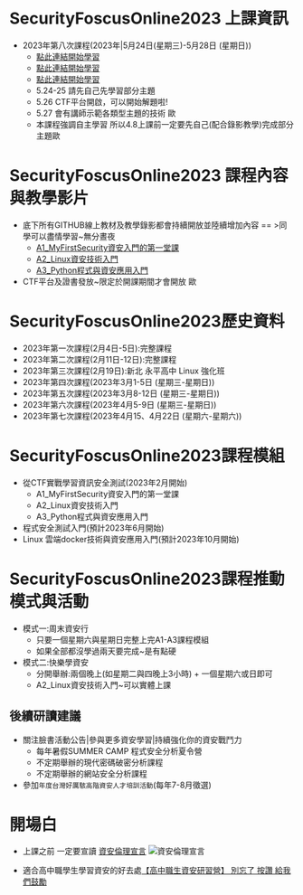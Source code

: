 # SecurityFoscusOnline2023 上課資訊
- 2023年第八次課程(2023年|5月24日(星期三)-5月28日 (星期日)) 
  - [點此連結開始學習](https://github.com/MyFirstSecurity2020/SecurityFoscusOnline2023/blob/8c7e5b89b14c42c1cd1e85099be5a5105b0ca2e3/20230524.md)
  - [點此連結開始學習](https://github.com/MyFirstSecurity2020/SecurityFoscusOnline2023/blob/8c7e5b89b14c42c1cd1e85099be5a5105b0ca2e3/20230524.md)
  - [點此連結開始學習](https://github.com/MyFirstSecurity2020/SecurityFoscusOnline2023/blob/8c7e5b89b14c42c1cd1e85099be5a5105b0ca2e3/20230524.md)
  - 5.24-25 請先自己先學習部分主題
  - 5.26 CTF平台開啟，可以開始解題啦!
  - 5.27 會有講師示範各類型主題的技術 歐
  - 本課程強調自主學習 所以4.8上課前一定要先自己(配合錄影教學)完成部分主題歐

# SecurityFoscusOnline2023 課程內容與教學影片
- 底下所有GITHUB線上教材及教學錄影都會持續開放並陸續增加內容 == >同學可以盡情學習~無分晝夜
  - [A1_MyFirstSecurity資安入門的第一堂課](https://github.com/MyFirstSecurity2020/20230301)
  - [A2_Linux資安技術入門](https://github.com/MyFirstSecurity2020/20230302)
  - [A3_Python程式與資安應用入門](https://github.com/MyFirstSecurity2020/SF2023A3)
- CTF平台及證書發放~限定於開課期間才會開放 歐
  

# SecurityFoscusOnline2023歷史資料
- 2023年第一次課程(2月4日-5日):完整課程
- 2023年第二次課程(2月11日-12日):完整課程 
- 2023年第三次課程(2月19日):新北 永平高中 Linux 強化班
- 2023年第四次課程(2023年3月1-5日 (星期三-星期日)) 
- 2023年第五次課程(2023年3月8-12日 (星期三-星期日)) 
- 2023年第六次課程(2023年4月5-9日 (星期三-星期日))
- 2023年第七次課程(2023年4月15、4月22日 (星期六-星期六))

# SecurityFoscusOnline2023課程模組
- 從CTF實戰學習資訊安全測試(2023年2月開始)
  - A1_MyFirstSecurity資安入門的第一堂課
  - A2_Linux資安技術入門
  - A3_Python程式與資安應用入門 
- 程式安全測試入門(預計2023年6月開始)
- Linux 雲端docker技術與資安應用入門(預計2023年10月開始)

# SecurityFoscusOnline2023課程推動模式與活動
- 模式一:周末資安行
  - 只要一個星期六與星期日完整上完A1-A3課程模組
  - 如果全部都沒學過兩天要完成~是有點硬
- 模式二:快樂學資安
  - 分開舉辦:兩個晚上(如星期二與四晚上3小時) + 一個星期六或日即可
  - A2_Linux資安技術入門~可以實體上課 

## 後續研讀建議
- 關注臉書活動公告|參與更多資安學習|持續強化你的資安戰鬥力
  - 每年暑假SUMMER CAMP 程式安全分析夏令營
  - 不定期舉辦的現代密碼破密分析課程 
  - 不定期舉辦的網站安全分析課程
- 參加`年度台灣好厲駭高階資安人才培訓活動`(每年7-8月徵選)

# 開場白
- 上課之前 一定要宣讀 [資安倫理宣言](資安宣言.gif)
![資安倫理宣言](資安宣言.gif)

- 適合高中職學生學習資安的好去處[【高中職生資安研習營】 別忘了 按讚 給我們鼓勵](https://zh-tw.facebook.com/pages/category/Community/高中職生資安研習營-455550404836569/)



